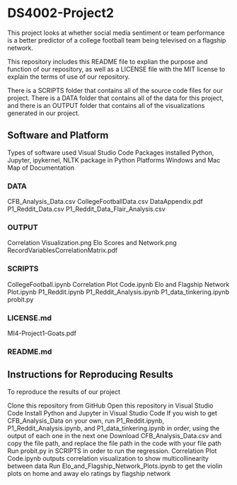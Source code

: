 # DS4002-Project2

This project looks at whether social media sentiment or team performance is a better predictor of a college football team being televised on a flagship network.

This repository includes this README file to explian the purpose and function of our repository, as well as a LICENSE file with the MIT license to explain the terms of use of our repository.

There is a SCRIPTS folder that contains all of the source code files for our project. There is a DATA folder that contains all of the data for this project, and there is an OUTPUT folder that contains all of the visualizations generated in our project.

## Software and Platform

Types of software used
Visual Studio Code
Packages installed
Python, Jupyter, ipykernel, NLTK package in Python
Platforms
Windows and Mac
Map of Documentation

### DATA
CFB_Analysis_Data.csv
CollegeFootballData.csv
DataAppendix.pdf
P1_Reddit_Data.csv
P1_Reddit_Data_Flair_Analysis.csv
### OUTPUT
Correlation Visualization.png
Elo Scores and Network.png
RecordVariablesCorrelationMatrix.pdf
### SCRIPTS
CollegeFootball.ipynb
Correlation Plot Code.ipynb
Elo and Flagship Network Plot.ipynb
P1_Reddit.ipynb
P1_Reddit_Analysis.ipynb
P1_data_tinkering.ipynb
probit.py
### LICENSE.md
MI4-Project1-Goats.pdf
### README.md

## Instructions for Reproducing Results

To reproduce the results of our project

Clone this repository from GitHub
Open this repository in Visual Studio Code
Install Python and Jupyter in Visual Studio Code
If you wish to get CFB_Analysis_Data on your own, run P1_Reddit.ipynb, P1_Reddit_Analysis.ipynb, and P1_data_tinkering.ipynb in order, using the output of each one in the next one
Download CFB_Analysis_Data.csv and copy the file path, and replace the file path in the code with your file path
Run probit.py in SCRIPTS in order to run the regression.
Correlation Plot Code.ipynb outputs correlation visualization to show multicollinearity between data
Run Elo_and_Flagship_Network_Plots.ipynb to get the violin plots on home and away elo ratings by flagship network
